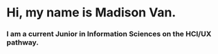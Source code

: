 # Hi, my name is Madison Van. 
### I am a current Junior in Information Sciences on the HCI/UX pathway. 
